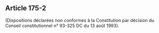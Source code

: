 Article 175-2
----
(Dispositions déclarées non conformes à la Constitution par décision du Conseil
constitutionnel n° 93-325 DC du 13 août 1993).
